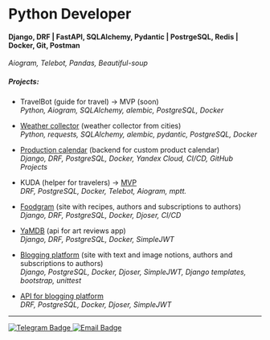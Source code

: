 # Python Developer
#### Django, DRF | FastAPI, SQLAlchemy, Pydantic | PostrgeSQL, Redis | Docker, Git, Postman 
_Aiogram, Telebot, Pandas, Beautiful-soup_

##### Projects:
- TravelBot (guide for travel) -> MVP (soon)
<br>_Python, Aiogram, SQLAlchemy, alembic, PostgreSQL, Docker_

- [Weather collector] (weather collector from cities)
<br>_Python, requests, SQLAlchemy, alembic, pydantic, PostgreSQL, Docker_

- [Production calendar] (backend for custom product calendar)
<br>_Django, DRF, PostgreSQL, Docker, Yandex Cloud, CI/CD, GitHub Projects_

- KUDA (helper for travelers) -> [MVP]
<br>_DRF, PostgreSQL, Docker, Telebot, Aiogram, mptt._

- [Foodgram] (site with recipes, authors and subscriptions to authors)
<br>_Django, DRF, PostgreSQL, Docker, Djoser, CI/CD_

- [YaMDB] (api for art reviews app)
<br>_Django, DRF, PostgreSQL, Docker, SimpleJWT_

- [Blogging platform] (site with text and image notions, authors and subscriptions to authors)
<br>_Django, PostgreSQL, Docker, Djoser, SimpleJWT, Django templates, bootstrap, unittest_

- [API for blogging platform]
<br>_DRF, PostgreSQL, Docker, Djoser, SimpleJWT_


---

<div id="header" align="left">
  <div id="badges">
    <a href="https://t.me/annsjaw">
      <img src="https://img.shields.io/badge/Telegram-blue?style=for-the-badge&logo=telegram&logoColor=white" alt="Telegram Badge"/>
    </a>
    <a href="mailto:annsjaw@gmail.com">
      <img src="https://img.shields.io/badge/email-red?style=for-the-badge&logo=gmail&logoColor=white" alt="Email Badge"/>
    </a>
  </div>
</div>



[//]: #
   
   [Weather collector]: <https://github.com/Annsjaw/weather-collector>
   [Production calendar]: <https://github.com/AcceleratorYandexPracticum/calendar/tree/backend>
   [MVP]: <https://t.me/botkudabot>
   [Foodgram]: <https://github.com/Annsjaw/foodgram-project-react>
   [YaMDB]: <https://github.com/Tozix/api_yamdb>
   [Blogging platform]: <https://github.com/Annsjaw/yatube_project>
   [API for blogging platform]: <https://github.com/Annsjaw/api_for_yatube>
